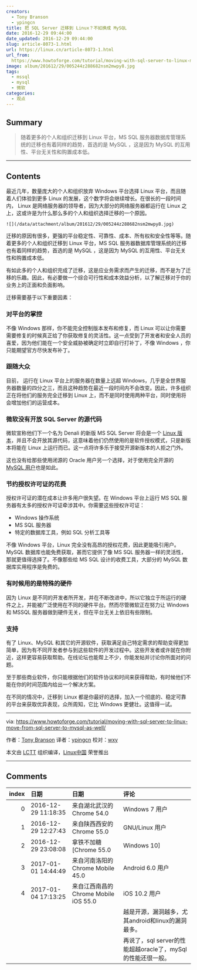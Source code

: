 ```yaml
---
creators:
  - Tony Branson
  - ypingcn
title: 把 SQL Server 迁移到 Linux？不如换成 MySQL
date: 2016-12-29 09:44:00
date_updated: 2016-12-29 09:44:00
slug: article-8073-1.html
url: https://linux.cn/article-8073-1.html
url_from: 
  https://www.howtoforge.com/tutorial/moving-with-sql-server-to-linux-move-from-sql-server-to-mysql-as-well/
image: album/201612/29/005244z288682nsm2mwpy8.jpg
tags:
  - mssql
  - mysql
  - 微软
categories:
  - 观点
---
```


## Summary

> 随着更多的个人和组织迁移到 Linux 平台，MS SQL 服务器数据库管理系统的迁移也有着同样的趋势，首选的是 MySQL ，这是因为 MySQL 的互用性、平台无关性和购置成本低。

***

<!-- more -->

## Contents

最近几年，数量庞大的个人和组织放弃 Windows 平台选择 Linux 平台，而且随着人们体验到更多 Linux 的发展，这个数字将会继续增长。在很长的一段时间内， Linux 是网络服务器的领导者，因为大部分的网络服务器都运行在 Linux 之上，这或许是为什么那么多的个人和组织选择迁移的一个原因。

`![](/data/attachment/album/201612/29/005244z288682nsm2mwpy8.jpg)`

迁移的原因有很多，更强的平台稳定性、可靠性、成本、所有权和安全性等等。随着更多的个人和组织迁移到 Linux 平台，MS SQL 服务器数据库管理系统的迁移也有着同样的趋势，首选的是 MySQL ，这是因为 MySQL 的互用性、平台无关性和购置成本低。

有如此多的个人和组织完成了迁移，这是应业务需求而产生的迁移，而不是为了迁移的乐趣。因此，有必要做一个综合可行性和成本效益分析，以了解迁移对于你的业务上的正面和负面影响。

迁移需要基于以下重要因素：

### 对平台的掌控

不像 Windows 那样，你不能完全控制版本发布和修复，而 Linux 可以让你需要需要修复的时候真正给了你获取修复的灵活性。这一点受到了开发者和安全人员的喜爱，因为他们能在一个安全威胁被确定时立即自行打补丁，不像 Windows ，你只能期望官方尽快发布补丁。

### 跟随大众

目前， 运行在 Linux 平台上的服务器在数量上远超 Windows，几乎是全世界服务器数量的四分之三，而且这种趋势在最近一段时间内不会改变。因此，许多组织正在将他们的服务完全迁移到 Linux 上，而不是同时使用两种平台，同时使用将会增加他们的运营成本。

### 微软没有开放 SQL Server 的源代码

微软宣称他们下一个名为 Denali 的新版 MS SQL Server 将会是一个 [Linux 版本](https://linux.cn/article-7967-1.html)，并且不会开放其源代码，这意味着他们仍然使用的是软件授权模式，只是新版本将能在 Linux 上运行而已。这一点将许多乐于接受开源新版本的人拒之门外。

这也没有给那些使用闭源的 Oracle 用户另一个选择，对于使用完全开源的 [MySQL 用户](http://www.scalearc.com/how-it-works/products/scalearc-for-mysql)也是如此。

### 节约授权许可证的花费

授权许可证的潜在成本让许多用户很失望。在 Windows 平台上运行 MS SQL 服务器有太多的授权许可证牵涉其中。你需要这些授权许可证：

* Windows 操作系统
* MS SQL 服务器
* 特定的数据库工具，例如 SQL 分析工具等

不像 Windows 平台，Linux 完全没有高昂的授权花费，因此更能吸引用户。 MySQL 数据库也能免费获取，甚而它提供了像 MS SQL 服务器一样的灵活性，那就更值得选择了。不像那些给 MS SQL 设计的收费工具，大部分的 MySQL 数据库实用程序是免费的。

### 有时候用的是特殊的硬件

因为 Linux 是不同的开发者所开发，并在不断改进中，所以它独立于所运行的硬件之上，并能被广泛使用在不同的硬件平台。然而尽管微软正在努力让 Windows 和 MSSQL 服务器做到硬件无关，但在平台无关上依旧有些限制。

### 支持

有了 Linux、MySQL 和其它的开源软件，获取满足自己特定需求的帮助变得更加简单，因为有不同开发者参与到这些软件的开发过程中。这些开发者或许就在你附近，这样更容易获取帮助。在线论坛也能帮上不少，你能发帖并讨论你所面对的问题。

至于那些商业软件，你只能根据他们的软件协议和时间来获得帮助，有时候他们不能在你的时间范围内给出一个解决方案。

在不同的情况中，迁移到 Linux 都是你最好的选择，加入一个彻底的、稳定可靠的平台来获取优异表现，众所周知，它比 Windows 更健壮。这值得一试。

---

via: <https://www.howtoforge.com/tutorial/moving-with-sql-server-to-linux-move-from-sql-server-to-mysql-as-well/>

作者：[Tony Branson](https://twitter.com/howtoforgecom) 译者：[ypingcn](https://github.com/ypingcn) 校对：[wxy](https://github.com/wxy)

本文由 [LCTT](https://github.com/LCTT/TranslateProject) 组织编译，[Linux中国](https://linux.cn/) 荣誉推出

***

## Comments

|   index | 日期                | 日期                                                | 评论                                                                                                                                                      |
|--------:|:--------------------|:----------------------------------------------------|:----------------------------------------------------------------------------------------------------------------------------------------------------------|
|       0 | 2016-12-29 11:18:35 | 来自湖北武汉的 Chrome 54.0|Windows 7 用户           | 所以我选PG，手动滑稽                                                                                                                   |
|       1 | 2016-12-29 12:27:43 | 来自陕西西安的 Chrome 55.0|GNU/Linux 用户           | 没有自由开源之心，对于用户来说都很可怕！！！最后一收网，用户的前期投入，维护队伍建设都是问题，只能看着人家做地要价呆若木鸡呐！！！     |
|       2 | 2016-12-29 23:08:08 | 拿铁不加糖 [Chrome 55.0|Windows 10]                 | 换数据库也意味着业务系统也要改造。再说了使用sql server数据库的，本身的业务系统想必也用了很多微软的产品，这就不仅仅是换数据库的问题了。 |
|       3 | 2017-01-01 14:44:49 | 来自河南洛阳的 Chrome Mobile 45.0|Android 6.0 用户  | 净瞎折腾                                                                                                                               |
|       4 | 2017-01-04 17:13:25 | 来自江西南昌的 Chrome Mobile iOS 55.0|iOS 10.2 用户 | linux的漏洞最多。<br />                                                                                                                |
|         |                     |                                                     | 越是开源，漏洞越多，尤其android和linux的漏洞最多。<br />                                                                                                  |
|         |                     |                                                     | 再说了，sql server的性能超越oracle了，mySql的性能还很一般。                                                                            |
